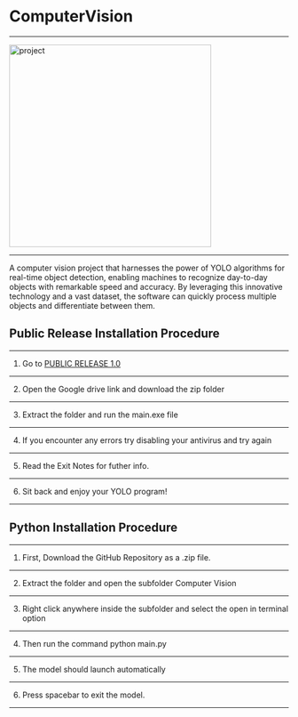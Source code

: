 # ComputerVision
***
<img width="364" alt="project" src="https://github.com/AwesomeAnjishnu/ComputerVision/assets/77043478/933c867f-e3a3-46d1-aada-da75dda2e668">

***

A computer vision project that harnesses the power of YOLO algorithms for real-time object detection, enabling machines to recognize day-to-day objects with remarkable speed and accuracy. By leveraging this innovative technology and a vast dataset, the software can quickly process multiple objects and differentiate between them.

## Public Release Installation Procedure

***
1. Go to [PUBLIC RELEASE 1.0](https://github.com/AwesomeAnjishnu/ComputerVision/blob/main/PUBLIC%20RELEASE%201.0)
***
2. Open the Google drive link and download the zip folder
***
3. Extract the folder and run the main.exe file
***
4. If you encounter any errors try disabling your antivirus and try again
***
5. Read the Exit Notes for futher info.
***
6. Sit back and enjoy your YOLO program!
***

## Python Installation Procedure

***
1. First, Download the GitHub Repository as a .zip file.
***
2. Extract the folder and open the subfolder Computer Vision
***
3. Right click anywhere inside the subfolder and select the open in terminal option
***
4. Then run the command python main.py
***
5. The model should launch automatically
***
6. Press spacebar to exit the model.
***

